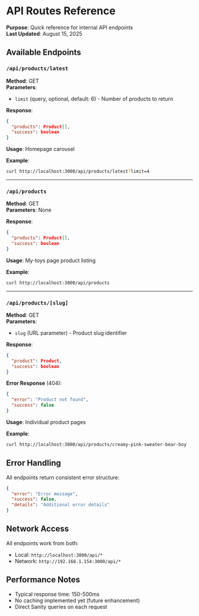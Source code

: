 # API Routes Reference

**Purpose**: Quick reference for internal API endpoints  
**Last Updated**: August 15, 2025

## Available Endpoints

### `/api/products/latest`
**Method**: GET  
**Parameters**: 
- `limit` (query, optional, default: 6) - Number of products to return

**Response**: 
```json
{
  "products": Product[],
  "success": boolean
}
```

**Usage**: Homepage carousel

**Example**:
```bash
curl http://localhost:3000/api/products/latest?limit=4
```

---

### `/api/products`
**Method**: GET  
**Parameters**: None

**Response**: 
```json
{
  "products": Product[],
  "success": boolean
}
```

**Usage**: My-toys page product listing

**Example**:
```bash
curl http://localhost:3000/api/products
```

---

### `/api/products/[slug]`
**Method**: GET  
**Parameters**: 
- `slug` (URL parameter) - Product slug identifier

**Response**: 
```json
{
  "product": Product,
  "success": boolean
}
```

**Error Response** (404):
```json
{
  "error": "Product not found",
  "success": false
}
```

**Usage**: Individual product pages

**Example**:
```bash
curl http://localhost:3000/api/products/creamy-pink-sweater-bear-boy
```

## Error Handling

All endpoints return consistent error structure:

```json
{
  "error": "Error message",
  "success": false,
  "details": "Additional error details"
}
```

## Network Access

All endpoints work from both:
- Local: `http://localhost:3000/api/*`
- Network: `http://192.168.1.154:3000/api/*`

## Performance Notes

- Typical response time: 150-500ms
- No caching implemented yet (future enhancement)
- Direct Sanity queries on each request
